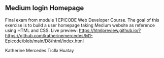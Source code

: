 <h2>Medium login Homepage</h2>

Final exam from module 1 EPICODE Web Developer Course.
The goal of this exercise is to build a user homepage taking Medium website as reference using HTML and CSS.
Live preview: https://htmlpreview.github.io/?https://github.com/katherinemercedes/M1-Epicode/blob/main/D8/html/index.html

Katherine Mercedes Ticlla Huatay
